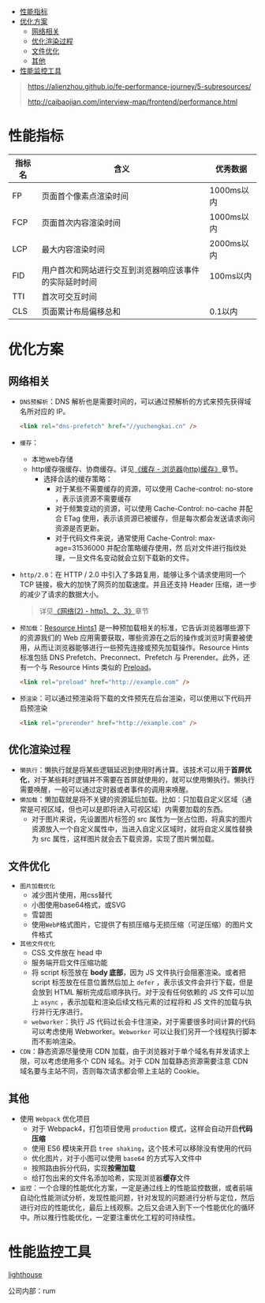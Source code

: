 - [性能指标](#性能指标)
- [优化方案](#优化方案)
  - [网络相关](#网络相关)
  - [优化渲染过程](#优化渲染过程)
  - [文件优化](#文件优化)
  - [其他](#其他)
- [性能监控工具](#性能监控工具)

>https://alienzhou.github.io/fe-performance-journey/5-subresources/
>
>http://caibaojian.com/interview-map/frontend/performance.html

# 性能指标

|指标名|含义|优秀数据|
|--|--|--|
|FP|页面首个像素点渲染时间|1000ms以内|
|FCP|页面首次内容渲染时间|1000ms以内|
|LCP|最大内容渲染时间|2000ms以内|
|FID|用户首次和网站进行交互到浏览器响应该事件的实际延时时间|100ms以内|
|TTI|首次可交互时间||
|CLS|页面累计布局偏移总和|0.1以内|

# 优化方案

## 网络相关

- `DNS预解析`：DNS 解析也是需要时间的，可以通过预解析的方式来预先获得域名所对应的 IP。

  ```html
  <link rel="dns-prefetch" href="//yuchengkai.cn" />
  ```

- `缓存`：
  - 本地web存储
  - http缓存强缓存、协商缓存。详见[《缓存 - 浏览器(http)缓存》](../浏览器/缓存-浏览器(http)缓存(强缓存，协商缓存))章节。
    - 选择合适的缓存策略：
      - 对于某些不需要缓存的资源，可以使用 Cache-control: no-store ，表示该资源不需要缓存
      - 对于频繁变动的资源，可以使用 Cache-Control: no-cache 并配合 ETag 使用，表示该资源已被缓存，但是每次都会发送请求询问资源是否更新。
      - 对于代码文件来说，通常使用 Cache-Control: max-age=31536000 并配合策略缓存使用，然 后对文件进行指纹处理，一旦文件名变动就会立刻下载新的文件。
- `http/2.0`：在 HTTP / 2.0 中引入了多路复用，能够让多个请求使用同一个 TCP 链接，极大的加快了网页的加载速度。并且还支持 Header 压缩，进一步的减少了请求的数据大小。
  > 详见[《网络(2) - http1、2、3》](../浏览器/网络(2)-http1、2、3)章节
- `预加载`：[Resource Hints1](https://www.w3.org/TR/resource-hints/) 是一种预加载相关的标准，它告诉浏览器哪些源下的资源我们的 Web 应用需要获取，哪些资源在之后的操作或浏览时需要被使用，从而让浏览器能够进行一些预先连接或预先加载操作。Resource Hints 标准包括 DNS Prefetch、Preconnect、Prefetch 与 Prerender。此外，还有一个与 Resource Hints 类似的 [Preload](https://developer.mozilla.org/en-US/docs/Web/HTML/Attributes/rel/preload)。
  
  ```html
  <link rel="preload" href="http://example.com" />
  ```
- `预渲染`：可以通过预渲染将下载的文件预先在后台渲染，可以使用以下代码开启预渲染
  
  ```html
  <link rel="prerender" href="http://example.com" />
  ```

## 优化渲染过程

- `懒执行`：懒执行就是将某些逻辑延迟到使用时再计算。该技术可以用于**首屏优化**，对于某些耗时逻辑并不需要在首屏就使用的，就可以使用懒执行。懒执行需要唤醒，一般可以通过定时器或者事件的调用来唤醒。
- `懒加载`：懒加载就是将不关键的资源延后加载。比如：只加载自定义区域（通常是可视区域，但也可以是即将进入可视区域）内需要加载的东西。
  - 对于图片来说，先设置图片标签的 src 属性为一张占位图，将真实的图片资源放入一个自定义属性中，当进入自定义区域时，就将自定义属性替换为 src 属性，这样图片就会去下载资源，实现了图片懒加载。

## 文件优化

- `图片加载优化`
  - 减少图片使用，用css替代
  - 小图使用base64格式，或SVG
  - 雪碧图
  - 使用`WebP`格式图片，它提供了有损压缩与无损压缩（可逆压缩）的图片文件格式
- `其他文件优化`
  - CSS 文件放在 head 中
  - 服务端开启文件压缩功能
  - 将 script 标签放在 **body 底部**，因为 JS 文件执行会阻塞渲染。或者把 script 标签放在任意位置然后加上 `defer` ，表示该文件会并行下载，但是会放到 HTML 解析完成后顺序执行。对于没有任何依赖的 JS 文件可以加上 `async` ，表示加载和渲染后续文档元素的过程将和 JS 文件的加载与执行并行无序进行。
  - `webworker`：执行 JS 代码过长会卡住渲染，对于需要很多时间计算的代码可以考虑使用 Webworker。`Webworker` 可以让我们另开一个线程执行脚本而不影响渲染。
- `CDN`：静态资源尽量使用 CDN 加载，由于浏览器对于单个域名有并发请求上限，可以考虑使用多个 CDN 域名。对于 CDN 加载静态资源需要注意 CDN 域名要与主站不同，否则每次请求都会带上主站的 Cookie。

## 其他

- 使用 `Webpack` 优化项目
  - 对于 Webpack4，打包项目使用 `production` 模式，这样会自动开启**代码压缩**
  - 使用 ES6 模块来开启 `tree shaking`，这个技术可以移除没有使用的代码
  - 优化图片，对于小图可以使用 `base64` 的方式写入文件中
  - 按照路由拆分代码，实现**按需加载**
  - 给打包出来的文件名添加哈希，实现浏览器**缓存**文件
- `监控`：一个合理的性能优化方案，一定是通过线上的性能监控数据，或者前端自动化性能测试分析，发现性能问题，针对发现的问题进行分析与定位，然后进行对应的性能优化，最后上线观察。之后又会进入到下一个性能优化的循环中。所以推行性能优化，一定要注重优化工程的可持续性。

# 性能监控工具

[lighthouse](https://github.com/GoogleChrome/lighthouse)

公司内部：rum